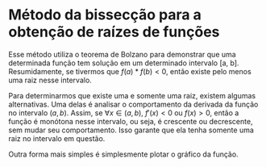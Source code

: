 # Método da bissecção para a obtenção de raízes de funções

Esse método utiliza o teorema de Bolzano para demonstrar que uma determinada função tem solução em um determinado intervalo [a, b]. Resumidamente, se tivermos que $f(a) * f(b) < 0$, então existe pelo menos uma raiz nesse intervalo.

Para determinarmos que existe uma e somente uma raiz, existem algumas alternativas. Uma delas é analisar o comportamento da derivada da função no intervalo $(a, b)$.
Assim, se $\forall x \in (a, b)$, $f'(x) < 0$ ou $f(x) > 0$, então a função é monótona nesse intervalo, ou seja, é crescente ou decrescente, sem mudar seu comportamento. Isso garante que ela tenha somente uma raiz no intervalo em questão.

Outra forma mais simples é simplesmente plotar o gráfico da função.